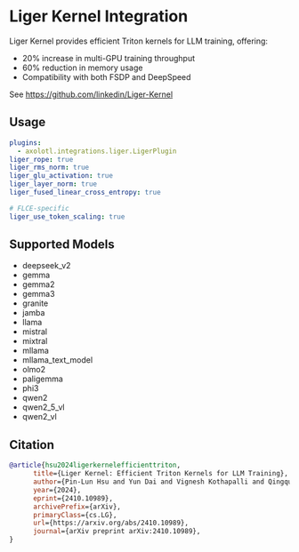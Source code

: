 # Liger Kernel Integration

Liger Kernel provides efficient Triton kernels for LLM training, offering:

- 20% increase in multi-GPU training throughput
- 60% reduction in memory usage
- Compatibility with both FSDP and DeepSpeed

See https://github.com/linkedin/Liger-Kernel

## Usage

```yaml
plugins:
  - axolotl.integrations.liger.LigerPlugin
liger_rope: true
liger_rms_norm: true
liger_glu_activation: true
liger_layer_norm: true
liger_fused_linear_cross_entropy: true

# FLCE-specific
liger_use_token_scaling: true
```

## Supported Models

- deepseek_v2
- gemma
- gemma2
- gemma3
- granite
- jamba
- llama
- mistral
- mixtral
- mllama
- mllama_text_model
- olmo2
- paligemma
- phi3
- qwen2
- qwen2_5_vl
- qwen2_vl

## Citation

```bib
@article{hsu2024ligerkernelefficienttriton,
      title={Liger Kernel: Efficient Triton Kernels for LLM Training},
      author={Pin-Lun Hsu and Yun Dai and Vignesh Kothapalli and Qingquan Song and Shao Tang and Siyu Zhu and Steven Shimizu and Shivam Sahni and Haowen Ning and Yanning Chen},
      year={2024},
      eprint={2410.10989},
      archivePrefix={arXiv},
      primaryClass={cs.LG},
      url={https://arxiv.org/abs/2410.10989},
      journal={arXiv preprint arXiv:2410.10989},
}
```
